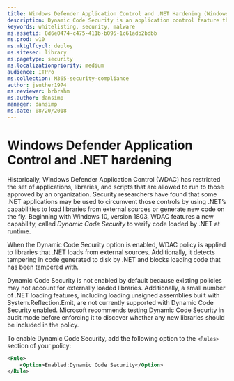 ```yaml
---
title: Windows Defender Application Control and .NET Hardening (Windows 10)
description: Dynamic Code Security is an application control feature that can verify code loaded by .NET at runtime.
keywords: whitelisting, security, malware
ms.assetid: 8d6e0474-c475-411b-b095-1c61adb2bdbb
ms.prod: w10
ms.mktglfcycl: deploy
ms.sitesec: library
ms.pagetype: security
ms.localizationpriority: medium
audience: ITPro
ms.collection: M365-security-compliance
author: jsuther1974
ms.reviewer: brbrahm
ms.author: dansimp
manager: dansimp
ms.date: 08/20/2018
---
```


# Windows Defender Application Control and .NET hardening 

Historically, Windows Defender Application Control (WDAC) has restricted the set of applications, libraries, and scripts that are allowed to run to those approved by an organization. 
Security researchers have found that some .NET applications may be used to circumvent those controls by using .NET’s capabilities to load libraries from external sources or generate new code on the fly. 
Beginning with Windows 10, version 1803, WDAC features a new capability, called *Dynamic Code Security* to verify code loaded by .NET at runtime. 

When the Dynamic Code Security option is enabled, WDAC policy is applied to libraries that .NET loads from external sources. 
Additionally, it detects tampering in code generated to disk by .NET and blocks loading code that has been tampered with. 

Dynamic Code Security is not enabled by default because existing policies may not account for externally loaded libraries. 
Additionally, a small number of .NET loading features, including loading unsigned assemblies built with System.Reflection.Emit, are not currently supported with Dynamic Code Security enabled. 
Microsoft recommends testing Dynamic Code Security in audit mode before enforcing it to discover whether any new libraries should be included in the policy. 

To enable Dynamic Code Security, add the following option to the `<Rules>` section of your policy: 

```xml
<Rule> 
    <Option>Enabled:Dynamic Code Security</Option> 
</Rule>
```
